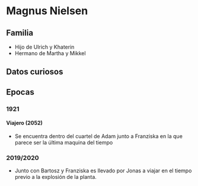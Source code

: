 # Magnus Nielsen

## Familia

* Hijo de Ulrich y Khaterin
* Hermano de Martha y Mikkel

## Datos curiosos

## Epocas

### 1921

#### Viajero (2052)
* Se encuentra dentro del cuartel de Adam junto a Franziska en la que parece ser la última maquina del tiempo

### 2019/2020

* Junto con Bartosz y Franziska es llevado por Jonas a viajar en el tiempo previo a la explosión de la planta.